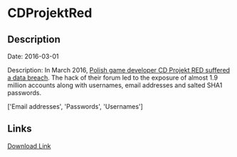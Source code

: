 # CDProjektRed

## Description

Date: 2016-03-01

Description:
In March 2016, <a href="http://forums.cdprojektred.com/forum/en/the-witcher-series/news-aa/7248610-important-potential-unauthorized-access-to-the-forums%E2%80%99-data" target="_blank" rel="noopener">Polish game developer CD Projekt RED suffered a data breach</a>. The hack of their forum led to the exposure of almost 1.9 million accounts along with usernames, email addresses and salted SHA1 passwords.


['Email addresses', 'Passwords', 'Usernames']

## Links

[Download Link](https://link-to.net/1229997/384.03959616558325/dynamic/?r=aHR0cHM6Ly93d3cubWVkaWFmaXJlLmNvbS92aWV3L3c3ZjBLMnhWWDBIWWxLSS9jZHByb2pla3RyZWQuY29tL2ZpbGU=)